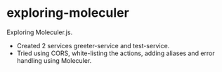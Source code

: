 # exploring-moleculer
Exploring Moleculer.js. 
- Created 2 services greeter-service and test-service.
- Tried using CORS, white-listing the actions, adding aliases and error handling using Moleculer.
